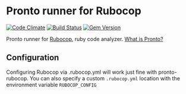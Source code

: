 # Pronto runner for Rubocop

[![Code Climate](https://codeclimate.com/github/prontolabs/pronto-rubocop.png)](https://codeclimate.com/github/prontolabs/pronto-rubocop)
[![Build Status](https://travis-ci.org/prontolabs/pronto-rubocop.svg?branch=master)](https://travis-ci.org/prontolabs/pronto-rubocop)
[![Gem Version](https://badge.fury.io/rb/pronto-rubocop.png)](http://badge.fury.io/rb/pronto-rubocop)

Pronto runner for [Rubocop](https://github.com/bbatsov/rubocop), ruby code analyzer. [What is Pronto?](https://github.com/mmozuras/pronto)

## Configuration

Configuring Rubocop via .rubocop.yml will work just fine with pronto-rubocop.
You can also specify a custom `.rubocop.yml` location with the environment variable `RUBOCOP_CONFIG`
